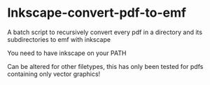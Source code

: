 # Inkscape-convert-pdf-to-emf
A batch script to recursively convert every pdf in a directory and its subdirectories to emf with inkscape

You need to have inkscape on your PATH

Can be altered for other filetypes, this has only been tested for pdfs containing only vector graphics!

